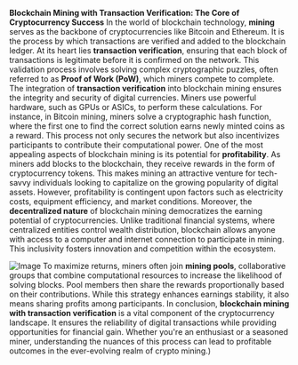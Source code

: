**Blockchain Mining with Transaction Verification: The Core of Cryptocurrency Success**
In the world of blockchain technology, **mining** serves as the backbone of cryptocurrencies like Bitcoin and Ethereum. It is the process by which transactions are verified and added to the blockchain ledger. At its heart lies **transaction verification**, ensuring that each block of transactions is legitimate before it is confirmed on the network. This validation process involves solving complex cryptographic puzzles, often referred to as **Proof of Work (PoW)**, which miners compete to complete.
The integration of **transaction verification** into blockchain mining ensures the integrity and security of digital currencies. Miners use powerful hardware, such as GPUs or ASICs, to perform these calculations. For instance, in Bitcoin mining, miners solve a cryptographic hash function, where the first one to find the correct solution earns newly minted coins as a reward. This process not only secures the network but also incentivizes participants to contribute their computational power.
One of the most appealing aspects of blockchain mining is its potential for **profitability**. As miners add blocks to the blockchain, they receive rewards in the form of cryptocurrency tokens. This makes mining an attractive venture for tech-savvy individuals looking to capitalize on the growing popularity of digital assets. However, profitability is contingent upon factors such as electricity costs, equipment efficiency, and market conditions.
Moreover, the **decentralized nature** of blockchain mining democratizes the earning potential of cryptocurrencies. Unlike traditional financial systems, where centralized entities control wealth distribution, blockchain allows anyone with access to a computer and internet connection to participate in mining. This inclusivity fosters innovation and competition within the ecosystem.

![Image](https://github.com/user-attachments/assets/d7419ec9-dc67-403f-bf28-8faea5f1f74f)
To maximize returns, miners often join **mining pools**, collaborative groups that combine computational resources to increase the likelihood of solving blocks. Pool members then share the rewards proportionally based on their contributions. While this strategy enhances earnings stability, it also means sharing profits among participants.
In conclusion, **blockchain mining with transaction verification** is a vital component of the cryptocurrency landscape. It ensures the reliability of digital transactions while providing opportunities for financial gain. Whether you're an enthusiast or a seasoned miner, understanding the nuances of this process can lead to profitable outcomes in the ever-evolving realm of crypto mining.)
